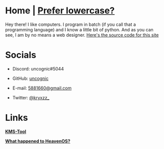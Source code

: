 # **Home | [Prefer lowercase?](https://uncognic.github.io)**
Hey there! I like computers. I program in batch (if you call that a programming language) and I know a little bit of python. And as you can see, I am by no means a web designer. [Here's the source code for this site](https://github.com/wjk4/wjk4.github.io)

# **Socials**

- Discord: uncognic#5044

- GitHub: [uncognic](https://github.com/kryxzz)

- E-mail: 5881660@gmail.com

- Twitter: [@kryxzz_](https://twitter.com/kryxzz_)

# Links

  **[KMS-Tool](https://github.com/wjk4/w10-pro-kms)**
  
  **[What happened to HeavenOS?](https://github.com/wjk4/HeavenOS-ARCHIVED)**
  
  
  
  
  
  
  
  
